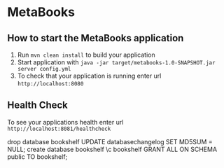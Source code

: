 # MetaBooks

How to start the MetaBooks application
---

1. Run `mvn clean install` to build your application
1. Start application with `java -jar target/metabooks-1.0-SNAPSHOT.jar server config.yml`
1. To check that your application is running enter url `http://localhost:8080`

Health Check
---

To see your applications health enter url `http://localhost:8081/healthcheck`

drop database bookshelf
UPDATE databasechangelog SET MD5SUM = NULL;
create database bookshelf
\c bookshelf
GRANT ALL ON SCHEMA public TO bookshelf;

